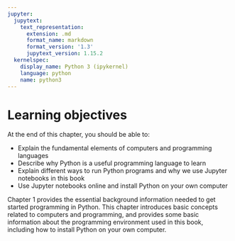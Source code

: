 ```yaml
---
jupyter:
  jupytext:
    text_representation:
      extension: .md
      format_name: markdown
      format_version: '1.3'
      jupytext_version: 1.15.2
  kernelspec:
    display_name: Python 3 (ipykernel)
    language: python
    name: python3
---
```


<!-- #region editable=true slideshow={"slide_type": ""} tags=["learning_objectives"] -->
# Learning objectives

At the end of this chapter, you should be able to:

- Explain the fundamental elements of computers and programming languages
- Describe why Python is a useful programming language to learn
- Explain different ways to run Python programs and why we use Jupyter notebooks in this book
- Use Jupyter notebooks online and install Python on your own computer
<!-- #endregion -->

<!-- #region editable=true slideshow={"slide_type": ""} -->
Chapter 1 provides the essential background information needed to get started programming in Python.
This chapter introduces basic concepts related to computers and programming, and provides some basic information about the programming environment used in this book, including how to install Python on your own computer.
<!-- #endregion -->
